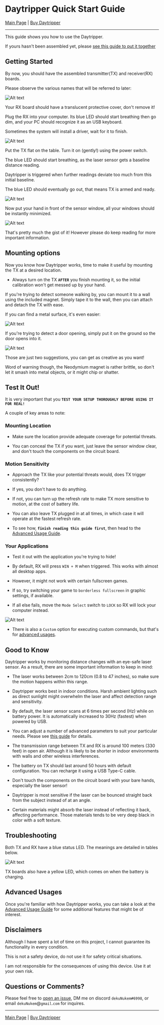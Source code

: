# Daytripper Quick Start Guide

[Main Page](/README.md) | [Buy Daytripper](https://www.tindie.com/products/dekuNukem/daytripper)

------

This guide shows you how to use the Daytripper.

If yours hasn't been assembled yet, please [see this guide to put it together](/assembly_guide.md)

## Getting Started

By now, you should have the assembled transmitter(TX) and receiver(RX) boards.

Please observe the various names that will be referred to later:

![Alt text](resources/photos/face.jpg)

Your RX board should have a translucent protective cover, don't remove it!

Plug the RX into your computer. Its blue LED should start breathing then go dim, and your PC should recognize it as an USB keyboard.

Sometimes the system will install a driver, wait for it to finish.

![Alt text](resources/photos/rxplug.jpg)

Put the TX flat on the table. Turn it on (gently!) using the power switch.

The blue LED should start breathing, as the laser sensor gets a baseline distance reading.

Daytripper is triggered when further readings deviate too much from this initial baseline.

The blue LED should eventually go out, that means TX is armed and ready. 

![Alt text](resources/photos/txon.gif)

Now put your hand in front of the sensor window, all your windows should be instantly minimized.

![Alt text](resources/photos/rick.gif)

That's pretty much the gist of it! However please do keep reading for more important information.

## Mounting options

Now you know how Daytripper works, time to make it useful by mounting the TX at a desired location.

* Always turn on the TX **`AFTER`** you finish mounting it, so the initial calibration won't get messed up by your hand.

If you're trying to detect someone walking by, you can mount it to a wall using the included magnet. Simply tape it to the wall, then you can attach and detach the TX with ease.

If you can find a metal surface, it's even easier:

![Alt text](resources/photos/mount.gif)

If you're trying to detect a door opening, simply put it on the ground so the door opens into it.

![Alt text](resources/photos/door.jpg)

Those are just two suggestions, you can get as creative as you want!

Word of warning though, the Neodymium magnet is rather brittle, so don't let it smash into metal objects, or it might chip or shatter.

## Test It Out!

It is very important that you **`TEST YOUR SETUP THOROUGHLY BEFORE USING IT FOR REAL!`**

A couple of key areas to note:

### Mounting Location

* Make sure the location provide adequate coverage for potential threats.

* You can conceal the TX if you want, just leave the sensor window clear, and don't touch the components on the circuit board.

### Motion Sensitivity

* Approach the TX like your potential threats would, does TX trigger consistently?

* If yes, you don't have to do anything.

* If not, you can turn up the refresh rate to make TX more sensitive to motion, at the cost of battery life.

* You can also leave TX plugged in at all times, in which case it will operate at the fastest refresh rate.

* To see how, **`finish reading this guide first`**, then head to the [Advanced Usage Guide](/advanced_usage.md).

### Your Applications

* Test it out with the application you're trying to hide!

* By default, RX will press `WIN + M` when triggered. This works with almost all desktop apps.

* However, it might not work with certain fullscreen games.

* If so, try switching your game to `borderless fullscreen` in graphic settings, if available.

* If all else fails, move the `Mode Select` switch to `LOCK` so RX will lock your computer instead.

![Alt text](resources/photos/rxback.jpg)

* There is also a `Custom` option for executing custom commands, but that's for [advanced usages](/advanced_usage.md).

## Good to Know

Daytripper works by monitoring distance changes with an eye-safe laser sensor. As a result, there are some important information to keep in mind: 

* The laser works between 2cm to 120cm (0.8 to 47 inches), so make sure the motion happens within this range. 

* Daytripper works best in indoor conditions. Harsh ambient lighting such as direct sunlight might overwhelm the laser and affect detection range and sensitivity. 

* By default, the laser sensor scans at 6 times per second (Hz) while on battery power. It is automatically increased to 30Hz (fastest) when powered by USB.

* You can adjust a number of advanced parameters to suit your particular needs. Please see [this guide](/advanced_usage.md) for details.

* The transmission range between TX and RX is around 100 meters (330 feet) in open air. Although it is likely to be shorter in indoor environments with walls and other wireless interferences.

* The battery on TX should last around 50 hours with default configuration. You can recharge it using a USB Type-C cable.

* Don't touch the components on the circuit board with your bare hands, especially the laser sensor!

* Daytripper is most sensitive if the laser can be bounced straight back from the subject instead of at an angle.

* Certain materials might absorb the laser instead of reflecting it back, affecting performance. Those materials tends to be very deep black in color with a soft texture. 

## Troubleshooting

Both TX and RX have a blue status LED. The meanings are detailed in tables below. 

![Alt text](resources/photos/lights_meaning.png)

TX boards also have a yellow LED, which comes on when the battery is charging.

## Advanced Usages

Once you're familiar with how Daytripper works, you can take a look at the [Advanced Usage Guide](/advanced_usage.md) for some additional features that might be of interest.

## Disclaimers

Although I have spent a lot of time on this project, I cannot guarantee its functionality in every condition.

This is not a safety device, do not use it for safety critical situations. 

I am not responsible for the consequences of using this device. Use it at your own risk. 

## Questions or Comments?

Please feel free to [open an issue](https://github.com/dekuNukem/duckypad/issues), DM me on discord `dekuNukem#6998`, or email `dekuNukem`@`gmail`.`com` for inquires.

------

[Main Page](/README.md) | [Buy Daytripper](https://www.tindie.com/products/dekuNukem/daytripper)
